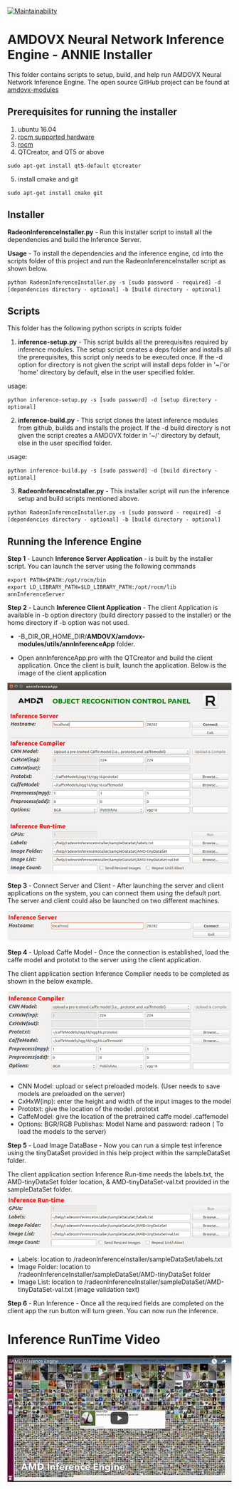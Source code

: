 [![Maintainability](https://api.codeclimate.com/v1/badges/9f54c6dcd01eb87d799c/maintainability)](https://codeclimate.com/github/kiritigowda/help/maintainability)

# AMDOVX Neural Network Inference Engine - ANNIE Installer

This folder contains scripts to setup, build, and help run AMDOVX Neural Network Inference Engine. The open source GitHub project can be found at [amdovx-modules](https://github.com/GPUOpen-ProfessionalCompute-Libraries/amdovx-modules#amd-openvx-modules-amdovx-modules)

## Prerequisites for running the installer

1. ubuntu 16.04
2. [rocm supported hardware](https://rocm.github.io/hardware.html)
3. [rocm](https://github.com/RadeonOpenCompute/ROCm#installing-from-amd-rocm-repositories)
4. QTCreator, and QT5 or above
````
sudo apt-get install qt5-default qtcreator
````
5. install cmake and git
````
sudo apt-get install cmake git
````
## Installer
**RadeonInferenceInstaller.py** - Run this installer script to install all the dependencies and build the Inference Server.

**Usage** - To install the dependencies and the inference engine, cd into the scripts folder of this project and run the RadeonInferenceInstaller script as shown below.
````
python RadeonInferenceInstaller.py -s [sudo password - required] -d [dependencies directory - optional] -b [build directory - optional]
````

## Scripts 
This folder has the following python scripts in scripts folder

1. **inference-setup.py** - This script builds all the prerequisites required by inference modules. The setup script creates a deps folder and installs all the prerequisites, this script only needs to be executed once. If the -d option for directory is not given the script will install deps folder in '~/'or 'home' directory by default, else in the user specified folder.

usage:

````
python inference-setup.py -s [sudo password] -d [setup directory - optional]
```` 

2. **inference-build.py** - This script clones the latest inference modules from github, builds and installs the project. If the -d build directory is not given the script creates a AMDOVX folder in '~/' directory by default, else in the user specified folder.

usage:

````
python inference-build.py -s [sudo password] -d [build directory - optional]
```` 

3. **RadeonInferenceInstaller.py** - This installer script will run the inference setup and build scripts mentioned above.
````
python RadeonInferenceInstaller.py -s [sudo password - required] -d [dependencies directory - optional] -b [build directory - optional]
````
## Running the Inference Engine 

**Step 1** - Launch **Inference Server Application** - is built by the installer script. You can launch the server using the following commands 
````
export PATH=$PATH:/opt/rocm/bin
export LD_LIBRARY_PATH=$LD_LIBRARY_PATH:/opt/rocm/lib
annInferenceServer
````
**Step 2** - Launch **Inference Client Application** - The client Application is available in -b option directory (build directory passed to the installer) or the home directory if -b option was not used. 

  * -B_DIR_OR_HOME_DIR/**AMDOVX/amdovx-modules/utils/annInferenceApp** folder. 

  * Open annInferenceApp.pro with the QTCreator and build the client application. Once the client is built, launch the application. Below is the image of the client application

![Inference Client](images/annInferenceClientApp.png "Inference Client Application")

**Step 3** - Connect Server and Client - After launching the server and client applications on the system, you can connect them using the default port. The server and client could also be launched on two different machines.

![Inference Client Connect](images/serverConnect.png "Inference Client Connect")

**Step 4** - Upload Caffe Model - Once the connection is established, load the caffe model and prototxt to the server using the client application. 

The client application section Inference Complier needs to be completed as shown in the below example.

![Inference Client Model Upload](images/modelUploader.png "Inference Client Model Upload")
  * CNN Model: upload or select preloaded models. (User needs to save models are preloaded on the server)
  * CxHxW(inp): enter the height and width of the input images to the model
  * Prototxt: give the location of the model .prototxt
  * CaffeModel: give the location of the pretrained caffe model .caffemodel
  * Options: BGR/RGB  Publishas: Model Name and password: radeon ( To load the models to the server)

**Step 5** - Load Image DataBase - Now you can run a simple test inference using the tinyDataSet provided in this help project within the sampleDataSet folder. 

The client application section Inference Run-time needs the labels.txt, the AMD-tinyDataSet folder location, & AMD-tinyDataSet-val.txt provided in the sampleDataSet folder.
![Inference Client Image Upload](images/inferenceRunTime.png "Inference Client Image Upload")
  * Labels: location to /radeonInferenceInstaller/sampleDataSet/labels.txt
  * Image Folder: location to /radeonInferenceInstaller/sampleDataSet/AMD-tinyDataSet folder
  * Image List: location to /radeonInferenceInstaller/sampleDataSet/AMD-tinyDataSet-val.txt (image validation text)

**Step 6** - Run Inference - Once all the required fields are completed on the client app the run button will turn green. You can now run the inference.


# Inference RunTime Video

[![Radeon Inference](images/inferenceVideo.png)](http://www.youtube.com/watch?v=0GLmnrpMSYs)
